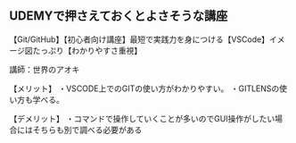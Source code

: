 ## UDEMYで押さえておくとよさそうな講座

【Git/GitHub】【初心者向け講座】最短で実践力を身につける【VSCode】イメージ図たっぷり【わかりやすさ重視】

講師：世界のアオキ

【メリット】
・VSCODE上でのGITの使い方がわかりやすい。
・GITLENSの使い方も学べる。

【デメリット】
・コマンドで操作していくことが多いのでGUI操作がしたい場合にはそちらも別で調べる必要がある
